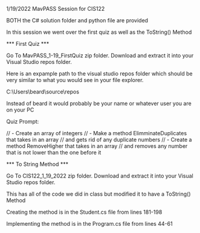 1/19/2022 MavPASS Session for CIS122

BOTH the C# solution folder and python file are provided 

In this session we went over the first quiz as well as the ToString() Method

*** First Quiz ***

Go To MavPASS_1-19_FirstQuiz zip folder. Download and extract it into your 
Visual Studio repos folder.

Here is an expample path to the visual studio repos folder which should be very similar 
to what you would see in your file explorer.

C:\Users\beard\source\repos

Instead of beard it would probably be your name or whatever user you are on your
PC

Quiz Prompt:

// - Create an array of integers
// - Make a method ElimminateDuplicates that takes in an array
// and gets rid of any duplicate numbers
// - Create a method RemoveHigher that takes in an array
// and removes any number that is not lower than the one before it

*** To String Method ***

Go To CIS122_1_19_2022 zip folder. Download and extract it into your 
Visual Studio repos folder.

This has all of the code we did in class but modified it to have a ToString() Method

Creating the method is in the Student.cs file from lines 181-198

Implementing the method is in the Program.cs file from lines 44-61




